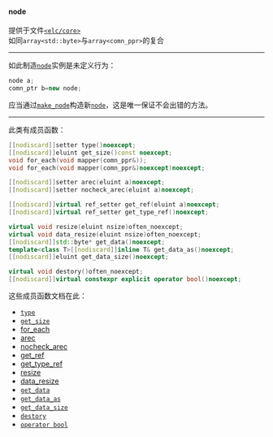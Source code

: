 #### node  
提供于文件[`<elc/core>`](./index.md)  
如同`array<std::byte>`与`array<comn_ppr>`的复合  

______

如此制造[`node`](./node.md)实例是未定义行为：  
````c++
node a;
comn_ptr b=new node;
````
应当通过[`make_node`](./make_node.md)构造新[`node`](./node.md)，这是唯一保证不会出错的方法。  

______

此类有成员函数：  
````c++
[[nodiscard]]setter type()noexcept;
[[nodiscard]]eluint get_size()const noexcept;
void for_each(void mapper(comn_ppr&));
void for_each(void mapper(comn_ppr&)noexcept)noexcept;

[[nodiscard]]setter arec(eluint a)noexcept;
[[nodiscard]]setter nocheck_arec(eluint a)noexcept;

[[nodiscard]]virtual ref_setter get_ref(eluint a)noexcept;
[[nodiscard]]virtual ref_setter get_type_ref()noexcept;

virtual void resize(eluint nsize)often_noexcept;
virtual void data_resize(eluint nsize)often_noexcept;
[[nodiscard]]std::byte* get_data()noexcept;
template<class T>[[nodiscard]]inline T& get_data_as()noexcept;
[[nodiscard]]eluint get_data_size()noexcept;

virtual void destory()often_noexcept;
[[nodiscard]]virtual constexpr explicit operator bool()noexcept;
````
这些成员函数文档在此：  
- [`type`](./node/type.md)  
- [`get_size`](./node/get_size.md)  
- [for_each](./node/for_each.md)  
- [arec](./node/arec.md)  
- [nocheck_arec](./node/nocheck_arec.md)  
- [get_ref](./node/get_ref.md)  
- [get_type_ref](./node/get_type_ref.md)  
- [resize](./node/resize.md)  
- [data_resize](./node/data_resize.md)  
- [`get_data`](./node/get_data.md)  
- [`get_data_as`](./node/get_data_as.md)  
- [`get_data_size`](./node/get_data_size.md)  
- [`destory`](./node/destory.md)  
- [`operator bool`](./node/operator-bool.md)  

  

